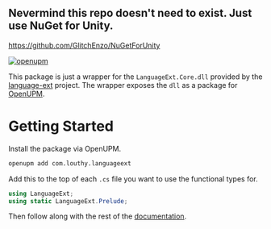 ## Nevermind this repo doesn't need to exist. Just use NuGet for Unity.

https://github.com/GlitchEnzo/NuGetForUnity

[![openupm](https://img.shields.io/npm/v/com.louthy.languageext?label=openupm&registry_uri=https://package.openupm.com)](https://openupm.com/packages/com.louthy.languageext/)

This package is just a wrapper for the `LanguageExt.Core.dll` provided by the [language-ext](https://github.com/louthy/language-ext) project. The wrapper exposes the `dll` as a package for [OpenUPM](https://openupm.com/).

# Getting Started

Install the package via OpenUPM.

```bash
openupm add com.louthy.languageext
```

Add this to the top of each `.cs` file you want to use the functional types for.

```cs
using LanguageExt;
using static LanguageExt.Prelude;
```

Then follow along with the rest of the [documentation](https://github.com/louthy/language-ext#getting-started).
